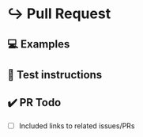 <!--
  Thank you for filing a pull request! 💙
  Please make sure that the issue/bug have not been filed already. 🙏
-->

# ↪️ Pull Request

<!---
  This is where you write some information about the PR.
  What it sovles, what it does, etc.
  See if any issues relates to your PR and please tag them.
-->

## 💻 Examples

<!--
  Add screenshots or other examples to make it easier to understand the PR. 🙏
-->

## 🚨 Test instructions

<!-- What is necessary to try this PR out? -->

## ✔️ PR Todo

- [ ] Included links to related issues/PRs

<!-- Thank you for contributing to berrserk. 💙 -->
